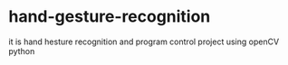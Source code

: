 # hand-gesture-recognition
it is hand hesture recognition and program control project using openCV python
